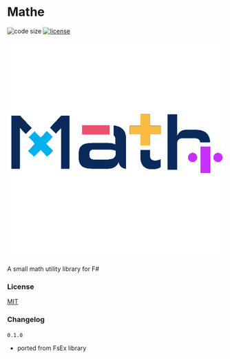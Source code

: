 
# Mathe

![code size](https://img.shields.io/github/languages/code-size/goswinr/Mathe.svg)
[![license](https://img.shields.io/github/license/goswinr/Mathe)](LICENSE)

![Logo](https://raw.githubusercontent.com/goswinr/Mathe/main/Doc/logo.png)

A small math utility library for F#

### License
[MIT](https://raw.githubusercontent.com/goswinr/Mathe/main/LICENSE.txt)

### Changelog

`0.1.0`
- ported from FsEx library